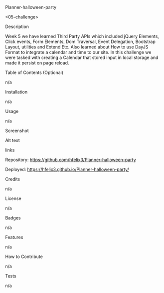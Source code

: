 Planner-halloween-party

<05-challenge>

Description

Week 5 we have learned Third Party APIs which included jQuery Elements, Click events, Form Elements, Dom Traversal, Event Delegation, Bootstrap Layout, utilities and Extend Etc. Also learned about How to use DayJS Format to integrate a calendar and time to our site. In this challenge we were tasked with creating a Calendar that stored input in local storage and made it persist on page reload.

Table of Contents (Optional)

n/a

Installation

n/a

Usage

n/a

Screenshot

Alt text

links

Repository: https://github.com/hfelix3/Planner-halloween-party

Deployed: https://hfelix3.github.io/Planner-halloween-party/

Credits

n/a

License

n/a

Badges

n/a

Features

n/a

How to Contribute

n/a

Tests

n/a